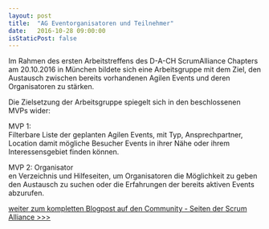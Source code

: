 ```yaml
---
layout: post
title:  "AG Eventorganisatoren und Teilnehmer"
date:   2016-10-28 09:00:00
isStaticPost: false
---
```

Im Rahmen des ersten Arbeitstreffens des D-A-CH ScrumAlliance Chapters am 20.10.2016 in München bildete sich eine Arbeitsgruppe mit dem Ziel, den Austausch zwischen bereits vorhandenen Agilen Events und deren Organisatoren zu stärken.<br/>

Die Zielsetzung der Arbeitsgruppe spiegelt sich in den beschlossenen MVPs wider:<br/>

MVP 1:<br/>
Filterbare Liste der geplanten Agilen Events, mit Typ, Ansprechpartner, Location damit mögliche Besucher Events in ihrer Nähe oder ihrem Interessensgebiet finden können.

MVP 2:
Organisator<br/>en Verzeichnis und Hilfeseiten, um Organisatoren die Möglichkeit zu geben den Austausch zu suchen oder die Erfahrungen der bereits aktiven Events abzurufen.

[weiter zum kompletten Blogpost auf den Community - Seiten der Scrum Alliance >>>](http://membership.scrumalliance.org/blogpost/1482889/260817/AG-Eventorganisatoren-und-Teilnehmer)
